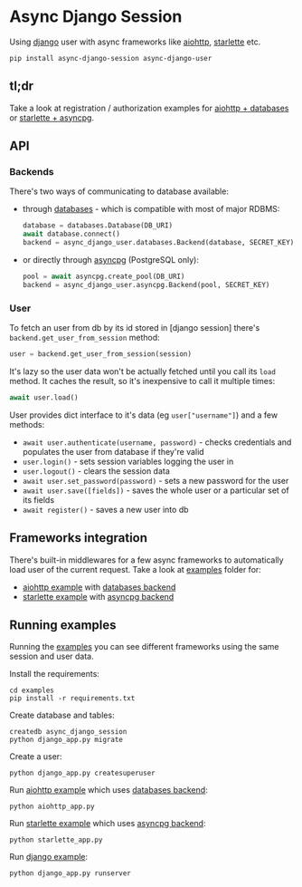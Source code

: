 Async Django Session
====================

Using [django][] user with async frameworks like [aiohttp][], [starlette][] etc.

    pip install async-django-session async-django-user

tl;dr
-----
Take a look at registration / authorization examples for
[aiohttp + databases][aiohttp example]
or [starlette + asyncpg][starlette example].

API
---

### Backends

There's two ways of communicating to database available:

- through [databases][] - which is compatible with most of major RDBMS:
    ```python
    database = databases.Database(DB_URI)
    await database.connect()
    backend = async_django_user.databases.Backend(database, SECRET_KEY)
    ```
- or directly through [asyncpg][] (PostgreSQL only):
    ```python
    pool = await asyncpg.create_pool(DB_URI)
    backend = async_django_user.asyncpg.Backend(pool, SECRET_KEY)
    ```

### User

To fetch an user from db by its id stored in [django session] there's
`backend.get_user_from_session` method:
```python
user = backend.get_user_from_session(session)
```
It's lazy so the user data won't be actually fetched until you call its
`load` method. It caches the result, so it's inexpensive to call it multiple
times:
```python
await user.load()
```

User provides dict interface to it's data (eg `user["username"]`) and a few
methods:
- `await user.authenticate(username, password)` - checks credentials and populates
  the user from database if they're valid
- `user.login()` - sets session variables logging the user in
- `user.logout()` - clears the session data
- `await user.set_password(password)` - sets a new password for the user
- `await user.save([fields])` - saves the whole user or a particular set of its
   fields
- `await register()` - saves a new user into db

Frameworks integration
----------------------
There's built-in middlewares for a few async frameworks to automatically load
user of the current request. Take a look at [examples][] folder for:
- [aiohttp example][] with [databases backend][]
- [starlette example][] with [asyncpg backend][]


Running examples
----------------
Running the [examples][] you can see different frameworks using the same session
and user data.

Install the requirements:

    cd examples
    pip install -r requirements.txt

Create database and tables:

    createdb async_django_session
    python django_app.py migrate

Create a user:

    python django_app.py createsuperuser

Run [aiohttp example][] which uses [databases backend][]:

    python aiohttp_app.py

Run [starlette example][] which uses [asyncpg backend][]:

    python starlette_app.py

Run [django example][]:

    python django_app.py runserver

[aiohttp]: https://github.com/aio-libs/aiohttp
[starlette]: https://github.com/encode/starlette
[asyncpg]: https://github.com/MagicStack/asyncpg
[databases]: https://github.com/encode/databases
[django]: https://github.com/django/django
[examples]: https://github.com/imbolc/async-django-user/tree/master/examples
[django example]: https://github.com/imbolc/async-django-user/tree/master/examples/django_app.py
[starlette example]: https://github.com/imbolc/async-django-user/tree/master/examples/starlette_app.py
[aiohttp example]: https://github.com/imbolc/async-django-user/tree/master/examples/aiohttp_app.py
[asyncpg backend]: https://github.com/imbolc/async-django-user/tree/master/async-django-user/asyncpg.py
[databases backend]: https://github.com/imbolc/async-django-user/tree/master/async-django-user/databases.py
[aiohttp middleware]: https://github.com/imbolc/async-django-user/tree/master/async-django-user/aiohttp.py
[starlette middleware]: https://github.com/imbolc/async-django-user/tree/master/async-django-user/starlette.py
